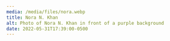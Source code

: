 ```yaml
---
media: /media/files/nora.webp
title: Nora N. Khan
alt: Photo of Nora N. Khan in front of a purple background
date: 2022-05-31T17:39:00-0500
---
```

